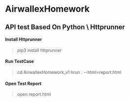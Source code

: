 # AirwallexHomework

## API test Based On Python \ Httprunner

#### Install Httprunner
> pip3 install httprunner

#### Run TestCase
> cd AirwallexHomework_v1
> hrun . --html=report.html

#### Open Test Report
> open report.html